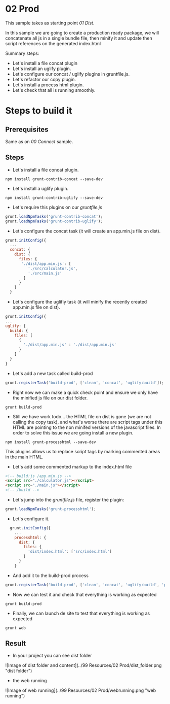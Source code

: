 # 02 Prod

This sample takes as starting point _01 Dist_.

In this sample we are going to create a production ready package, we will
concatenate all js in a single bundle file, then minify it and update then
script references on the generated index.html

Summary steps:

- Let's install a file concat plugin
- Let's install an uglify  plugin.
- Let's configure our concat / uglify plugins in gruntfile.js.
- Let's refactor our copy plugin.
- Let's install a process html plugin.
- Let's check that all is running smoothly.

# Steps to build it

## Prerequisites

Same as on _00 Connect_ sample.

## Steps

- Let's install a file concat plugin.
```
npm install grunt-contrib-concat --save-dev
```

- Let's install a uglify plugin.
```
npm install grunt-contrib-uglify --save-dev
```

- Let's require this plugins on our _gruntfile.js_
```javascript
grunt.loadNpmTasks('grunt-contrib-concat');
grunt.loadNpmTasks('grunt-contrib-uglify');
```

- Let's configure the concat task (it will create an app.min.js file on dist).
```javascript
grunt.initConfig({
  ...
  concat: {
    dist: {
      files: {
       './dist/app.min.js': [
          './src/calculator.js',
          './src/main.js'
        ]
      }
    }
  }
```

- Let's configure the uglifiy task (it will minify the recently created app.min.js file on dist).
```javascript
grunt.initConfig({
...
uglify: {
  build: {
    files: [
      {
        './dist/app.min.js' : './dist/app.min.js'            
      }
    ]              
  }        
}
```

- Let's add a new task called build-prod
```javascript
grunt.registerTask('build-prod', ['clean', 'concat', 'uglify:build']);
```

- Right now we can make a quick check point and ensure we only have the minified js file on our dist folder.
```
grunt build-prod
```

- Still we have work todo... the HTML file on dist is gone (we are not calling the copy task), and what's worse
there are script tags under this HTML are pointing to the non minifed versions of the javascript files. In order
to solve this issue we are going install a new plugin.
```
npm install grunt-processhtml --save-dev
```

This plugins allows us to replace script tags by marking commented areas in the main HTML.

- Let's add some commented markup to the index.html file
```html
<!-- build:js /app.min.js -->
<script src="./calculator.js"></script>
<script src="./main.js"></script>  
<!-- /build -->
```

- Let's jump into the _gruntfile.js_ file, register the plugin:
```javascript
grunt.loadNpmTasks('grunt-processhtml');
```

- Let's configure it.
```javascript
  grunt.initConfig({
    ...
    processhtml: {
      dist: {
        files: {
          'dist/index.html': ['src/index.html']
        }
      }
    }    
```

- And add it to the build-prod process
```javascript
grunt.registerTask('build-prod', ['clean', 'concat', 'uglify:build', 'processhtml']);
```


- Now we can test it and check that everything is working as expected
```
grunt build-prod
```


- Finally, we can launch de site to test that everything is working as expected
```
grunt web
```

## Result

- In your project you can see dist folder

![Image of dist folder and content](../99 Resources/02 Prod/dist_folder.png "dist folder")

- the web running

![Image of web running](../99 Resources/02 Prod/webrunning.png "web running")
